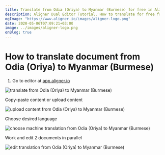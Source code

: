 ```yaml
---
title: Translate from Odia (Oriya) to Myanmar (Burmese) for free in Aligner Editor
description: Aligner Dual Editor Tutorial. How to translate for free from Odia (Oriya) to Myanmar (Burmese). Aligner is multilingual document management platform. 
ogImage: "https://www.aligner.io/images/aligner-logo.png"
date: 2020-05-06T07:09:21+03:00
image: ../images/aligner-logo.png
onBlog: true
---
```


# How to translate document from Odia (Oriya) to Myanmar (Burmese)

1. Go to editor at [app.aligner.io](https://app.aligner.io "Aligner App web page")

![translate from Odia (Oriya) to Myanmar (Burmese)](../aligner-blank-editor.png "translate from Odia (Oriya) to Myanmar (Burmese)")

Copy-paste content or upload content

![upload content from Odia (Oriya) to Myanmar (Burmese)](../aligner-uploaded-document.png "upload content from Odia (Oriya) to Myanmar (Burmese)")

Choose desired language

![choose machine translation from Odia (Oriya) to Myanmar (Burmese)](../aligner-language-dropdown.png "choose machine translation from Odia (Oriya) to Myanmar (Burmese)")

Work and edit 2 documents in parallel

![edit translation from Odia (Oriya) to Myanmar (Burmese)](../aligner-double-sitded-editor.png "edit translation from Odia (Oriya) to Myanmar (Burmese)")

